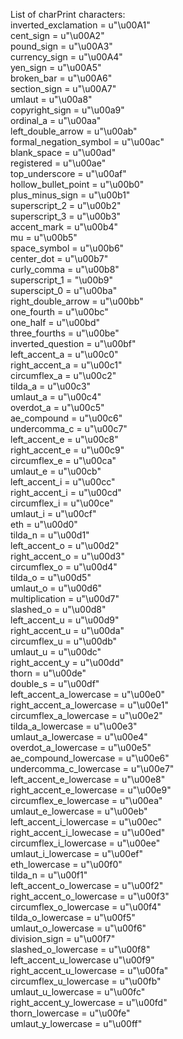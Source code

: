 List of charPrint characters:<br>
inverted_exclamation = u"\u00A1"<br>
cent_sign = u"\u00A2"<br>
pound_sign = u"\u00A3"<br>
currency_sign = u"\u00A4"<br>
yen_sign = u"\u00A5"<br>
broken_bar = u"\u00A6"<br>
section_sign = u"\u00A7"<br>
umlaut = u"\u00a8"<br>
copyright_sign = u"\u00a9"<br>
ordinal_a = u"\u00aa"<br>
left_double_arrow = u"\u00ab"<br>
formal_negation_symbol = u"\u00ac"<br>
blank_space = u"\u00ad"<br>
registered = u"\u00ae"<br>
top_underscore = u"\u00af"<br>
hollow_bullet_point = u"\u00b0"<br>
plus_minus_sign = u"\u00b1"<br>
superscript_2 = u"\u00b2"<br>
superscript_3 = u"\u00b3"<br>
accent_mark = u"\u00b4"<br>
mu = u"\u00b5"<br>
space_symbol = u"\u00b6"<br>
center_dot = u"\u00b7"<br>
curly_comma = u"\u00b8"<br>
superscript_1 = "\u00b9"<br>
superscipt_0 = u"\u00ba"<br>
right_double_arrow = u"\u00bb"<br>
one_fourth = u"\u00bc"<br>
one_half = u"\u00bd"<br>
three_fourths = u"\u00be"<br>
inverted_question = u"\u00bf"<br>
left_accent_a = u"\u00c0"<br>
right_accent_a = u"\u00c1"<br>
circumflex_a = u"\u00c2"<br>
tilda_a = u"\u00c3"<br>
umlaut_a = u"\u00c4"<br>
overdot_a = u"\u00c5"<br>
ae_compound = u"\u00c6"<br>
undercomma_c = u"\u00c7"<br>
left_accent_e = u"\u00c8"<br>
right_accent_e = u"\u00c9"<br>
circumflex_e = u"\u00ca"<br>
umlaut_e = u"\u00cb"<br>
left_accent_i = u"\u00cc"<br>
right_accent_i = u"\u00cd"<br>
circumflex_i = u"\u00ce"<br>
umlaut_i = u"\u00cf"<br>
eth = u"\u00d0"<br>
tilda_n = u"\u00d1"<br>
left_accent_o = u"\u00d2"<br>
right_accent_o = u"\u00d3"<br>
circumflex_o = u"\u00d4"<br>
tilda_o = u"\u00d5"<br>
umlaut_o = u"\u00d6"<br>
multiplication = u"\u00d7"<br>
slashed_o = u"\u00d8"<br>
left_accent_u = u"\u00d9"<br>
right_accent_u = u"\u00da"<br>
circumflex_u = u"\u00db"<br>
umlaut_u = u"\u00dc"<br>
right_accent_y = u"\u00dd"<br>
thorn = u"\u00de"<br>
double_s = u"\u00df"<br>
left_accent_a_lowercase = u"\u00e0"<br>
right_accent_a_lowercase = u"\u00e1"<br>
circumflex_a_lowercase = u"\u00e2"<br>
tilda_a_lowercase = u"\u00e3"<br>
umlaut_a_lowercase = u"\u00e4"<br>
overdot_a_lowercase = u"\u00e5"<br>
ae_compound_lowercase = u"\u00e6"<br>
undercomma_c_lowercase = u"\u00e7"<br>
left_accent_e_lowercase = u"\u00e8"<br>
right_accent_e_lowercase = u"\u00e9"<br>
circumflex_e_lowercase = u"\u00ea"<br>
umlaut_e_lowercase = u"\u00eb"<br>
left_accent_i_lowercase = u"\u00ec"<br>
right_accent_i_lowecase = u"\u00ed"<br>
circumflex_i_lowercase = u"\u00ee"<br>
umlaut_i_lowercase = u"\u00ef"<br>
eth_lowercase = u"\u00f0"<br>
tilda_n = u"\u00f1"<br>
left_accent_o_lowercase = u"\u00f2"<br>
right_accent_o_lowercase = u"\u00f3"<br>
circumflex_o_lowercase = u"\u00f4"<br>
tilda_o_lowercase = u"\u00f5"<br>
umlaut_o_lowercase = u"\u00f6"<br>
division_sign = u"\u00f7"<br>
slashed_o_lowercase = u"\u00f8"<br>
left_accent_u_lowercase u"\u00f9"<br>
right_accent_u_lowercase = u"\u00fa"<br>
circumflex_u_lowercase = u"\u00fb"<br>
umlaut_u_lowercase = u"\u00fc"<br>
right_accent_y_lowercase = u"\u00fd"<br>
thorn_lowercase = u"\u00fe"<br>
umlaut_y_lowercase = u"\u00ff"<br>
